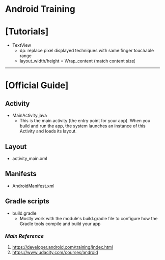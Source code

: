 # Android Training

# [Tutorials]
- TextView
	- dp: replace pixel displayed techniques with same finger touchable range
	- layout_width/height = Wrap\_content (match content size)


-------------------------
# [Official Guide]

## Activity
- MainActivity.java
	- This is the main activity (the entry point for your app). When you build and run the app, the system launches an instance of this Activity and loads its layout.


## Layout
- activity_main.xml

## Manifests
- AndroidManifest.xml

## Gradle scripts
- build.gradle
	- Mostly work with the module's build.gradle file to configure how the Gradle tools compile and build your app


### *Main Reference*
1. https://developer.android.com/training/index.html
2. https://www.udacity.com/courses/android 